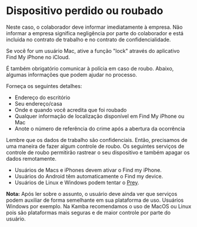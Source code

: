 # Dispositivo perdido ou roubado

Neste caso, o colaborador deve informar imediatamente à empresa. Não informar a empresa significa negligência por parte do colaborador e está incluida no contrato de trabalho e no contrato de confidencialidade.

Se você for um usuário Mac, ative a função "lock" através do aplicativo Find My iPhone no iCloud.

É também obrigatório comunicar à polícia em caso de roubo. Abaixo, algumas informações que podem ajudar no processo. 

Forneça os seguintes detalhes:  

- Endereço do escritório  
- Seu endereço/casa  
- Onde e quando você acredita que foi roubado  
- Qualquer informação de localização disponível em Find My iPhone ou Mac  
- Anote o número de referência do crime após a abertura da ocorrência  

Lembre que os dados de trabalho são confidenciais. Então, precisamos de uma maneira de fazer algum controle de roubo. Os seguintes serviços de controle de roubo permitirão rastrear o seu dispositivo e também apagar os dados remotamente. 

- Usuários de Macs e iPhones devem ativar o Find my iPhone. 
- Usuários do Android têm automaticamente o Find my device. 
- Usuários de Linux e Windows podem tentar o [Prey](https://preyproject.com/download/). 

**Nota:** Após ler sobre o assunto, o usuário deve ainda ver que serviços podem auxiliar de forma semelhante em sua plataforma de uso. Usuários Windows por exemplo. Na Kamba recomendamos o uso de MacOS ou Linux pois são plataformas mais seguras e de maior controle por parte do usuário.

